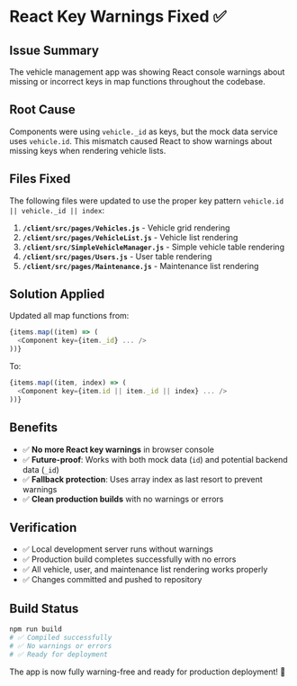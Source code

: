 # React Key Warnings Fixed ✅

## Issue Summary
The vehicle management app was showing React console warnings about missing or incorrect keys in map functions throughout the codebase.

## Root Cause
Components were using `vehicle._id` as keys, but the mock data service uses `vehicle.id`. This mismatch caused React to show warnings about missing keys when rendering vehicle lists.

## Files Fixed
The following files were updated to use the proper key pattern `vehicle.id || vehicle._id || index`:

1. **`/client/src/pages/Vehicles.js`** - Vehicle grid rendering
2. **`/client/src/pages/VehicleList.js`** - Vehicle list rendering  
3. **`/client/src/SimpleVehicleManager.js`** - Simple vehicle table rendering
4. **`/client/src/pages/Users.js`** - User table rendering
5. **`/client/src/pages/Maintenance.js`** - Maintenance list rendering

## Solution Applied
Updated all map functions from:
```javascript
{items.map((item) => (
  <Component key={item._id} ... />
))}
```

To:
```javascript
{items.map((item, index) => (
  <Component key={item.id || item._id || index} ... />
))}
```

## Benefits
- ✅ **No more React key warnings** in browser console
- ✅ **Future-proof**: Works with both mock data (`id`) and potential backend data (`_id`)
- ✅ **Fallback protection**: Uses array index as last resort to prevent warnings
- ✅ **Clean production builds** with no warnings or errors

## Verification
- ✅ Local development server runs without warnings
- ✅ Production build completes successfully with no errors
- ✅ All vehicle, user, and maintenance list rendering works properly
- ✅ Changes committed and pushed to repository

## Build Status
```bash
npm run build
# ✅ Compiled successfully
# ✅ No warnings or errors
# ✅ Ready for deployment
```

The app is now fully warning-free and ready for production deployment! 🎉
